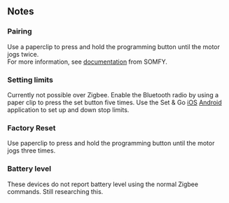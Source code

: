 <!-- Notes BEGIN -->
## Notes
### Pairing
Use a paperclip to press and hold the programming button until the motor jogs twice.  
For more information, see [documentation](https://asset.somfy.com/Document/c2c8f7f2-d075-4af7-9b57-544cc97da65c_5157264_Sonesse%20ULTRA%2030%20WF%20Zigbee%20Li-ion.pdf) from SOMFY.

### Setting limits
Currently not possible over Zigbee. Enable the Bluetooth radio by using a paper clip to press the set button five times. Use the Set & Go [iOS](https://apps.apple.com/us/app/set-go-connect/id1450506599) [Android](https://play.google.com/store/apps/details?id=com.somfy.setandgo&hl=en_US&gl=US) application to set up and down stop limits.

### Factory Reset 
Use paperclip to press and hold the programming button until the motor jogs three times.

### Battery level

These devices do not report battery level using the normal Zigbee commands. Still researching this.

<!-- Notes END -->
